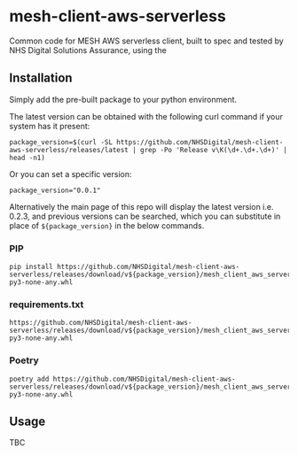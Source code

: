# mesh-client-aws-serverless

Common code for MESH AWS serverless client, built to spec and tested by NHS Digital Solutions Assurance, using the

## Installation

Simply add the pre-built package to your python environment.

The latest version can be obtained with the following curl command if your system has it present:

```
package_version=$(curl -SL https://github.com/NHSDigital/mesh-client-aws-serverless/releases/latest | grep -Po 'Release v\K(\d+.\d+.\d+)' | head -n1)
```

Or you can set a specific version:

```
package_version="0.0.1"
```

Alternatively the main page of this repo will display the latest version i.e. 0.2.3, and previous versions can be searched, which you can substitute in place of `${package_version}` in the below commands.

### PIP

```
pip install https://github.com/NHSDigital/mesh-client-aws-serverless/releases/download/v${package_version}/mesh_client_aws_serverless-${package_version}-py3-none-any.whl
```

### requirements.txt

```
https://github.com/NHSDigital/mesh-client-aws-serverless/releases/download/v${package_version}/mesh_client_aws_serverless-${package_version}-py3-none-any.whl
```

### Poetry

```
poetry add https://github.com/NHSDigital/mesh-client-aws-serverless/releases/download/v${package_version}/mesh_client_aws_serverless-${package_version}-py3-none-any.whl
```

## Usage

TBC


